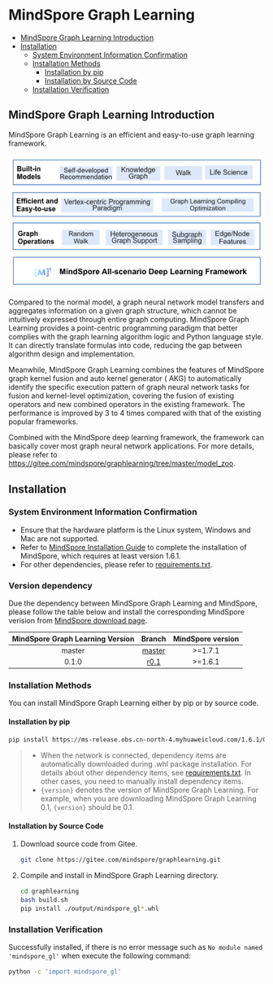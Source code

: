 # MindSpore Graph Learning

- [MindSpore Graph Learning Introduction](#mindspore-graph-learning-introduction)
- [Installation](#installation)
    - [System Environment Information Confirmation](#system-environment-information-confirmation)
    - [Installation Methods](#installation-methods)
        - [Installation by pip](#installation-by-pip)
        - [Installation by Source Code](#installation-by-source-code)
    - [Installation Verification](#installation-verification)

## MindSpore Graph Learning Introduction

MindSpore Graph Learning is an efficient and easy-to-use graph learning framework.

![GraphLearning_architecture](./images/MindSpore_GraphLearning_Architecture.PNG)

Compared to the normal model, a graph neural network model transfers and aggregates information on a given graph
structure, which cannot be intuitively expressed through entire graph computing. MindSpore Graph Learning provides a
point-centric programming paradigm that better complies with the graph learning algorithm logic and Python language
style. It can directly translate formulas into code, reducing the gap between algorithm design and implementation.

Meanwhile, MindSpore Graph Learning combines the features of MindSpore graph kernel fusion and auto kernel generator (
AKG) to automatically identify the specific execution pattern of graph neural network tasks for fusion and kernel-level
optimization, covering the fusion of existing operators and new combined operators in the existing framework. The
performance is improved by 3 to 4 times compared with that of the existing popular frameworks.

Combined with the MindSpore deep learning framework, the framework can basically cover most graph neural network
applications. For more details, please refer to <https://gitee.com/mindspore/graphlearning/tree/master/model_zoo>.

## Installation

### System Environment Information Confirmation

- Ensure that the hardware platform is the Linux system, Windows and Mac are not supported.
- Refer to [MindSpore Installation Guide](https://www.mindspore.cn/install/en) to complete the installation of
  MindSpore, which requires at least version 1.6.1.
- For other dependencies, please refer
  to [requirements.txt](https://gitee.com/mindspore/graphlearning/blob/master/requirements.txt).

### Version dependency

Due the dependency between MindSpore Graph Learning and MindSpore, please follow the table below and install the corresponding MindSpore verision from [MindSpore download page](https://www.mindspore.cn/versions/en).

| MindSpore Graph Learning Version |                             Branch                             | MindSpore version |
|:--------------------------------:|:--------------------------------------------------------------:|:---------------:|
|              master              | [master](https://gitee.com/mindspore/graphlearning/tree/master/) |      >=1.7.1    |
|              0.1.0               |  [r0.1](https://gitee.com/mindspore/graphlearning/tree/r0.1/)  |      >=1.6.1    |

### Installation Methods

You can install MindSpore Graph Learning either by pip or by source code.

#### Installation by pip

```bash
pip install https://ms-release.obs.cn-north-4.myhuaweicloud.com/1.6.1/GraphLearning/any/mindspore_gl_gpu-{version}-cp37-cp37m-linux_x86_64.whl --trusted-host ms-release.obs.cn-north-4.myhuaweicloud.com -i https://pypi.tuna.tsinghua.edu.cn/simple
```

> - When the network is connected, dependency items are automatically downloaded during .whl package installation. For details about other dependency items, see [requirements.txt](https://gitee.com/mindspore/graphlearning/blob/master/requirements.txt). In other cases, you need to manually install dependency items.
> - `{version}` denotes the version of MindSpore Graph Learning. For example, when you are downloading MindSpore Graph Learning 0.1, `{version}` should be 0.1.

#### Installation by Source Code

1. Download source code from Gitee.

    ```bash
    git clone https://gitee.com/mindspore/graphlearning.git
    ```

2. Compile and install in MindSpore Graph Learning directory.

    ```bash
    cd graphlearning
    bash build.sh
    pip install ./output/mindspore_gl*.whl
    ```

### Installation Verification

Successfully installed, if there is no error message such as `No module named 'mindspore_gl'` when execute the following
command:

```bash
python -c 'import mindspore_gl'
```
